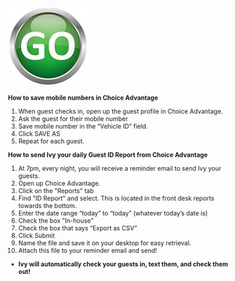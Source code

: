 ![](./img/logo2.png)

**How to save mobile numbers in Choice Advantage**

1.  When guest checks in, open up the guest profile in Choice Advantage.
2.  Ask the guest for their mobile number
3.  Save mobile number in the “Vehicle ID” field.
4.  Click SAVE AS
5.  Repeat for each guest.

**How to send Ivy your daily Guest ID Report from Choice Advantage**

1.  At 7pm, every night, you will receive a reminder email to send Ivy your guests.
2.  Open up Choice Advantage.
3.  Click on the "Reports" tab
4.  Find "ID Report" and select. This is located in the front desk reports towards the bottom.
5.  Enter the date range “today” to “today” (whatever today’s date is)
6.  Check the box "In-house"
7.  Check the box that says “Export as CSV”
8.  Click Submit
9.  Name the file and save it on your desktop for easy retrieval.
10.  Attach this file to your reminder email and send!

*   **Ivy will automatically check your guests in, text them, and check them out!**
